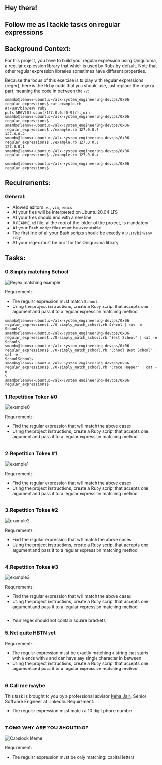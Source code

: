 ## Hey there!
## Follow me as I tackle tasks on regular expressions
## Background Context:
For this project, you have to build your regular expression using Oniguruma, a regular expression library that which is used by Ruby by default. Note that other regular expression libraries sometimes have different properties.

Because the focus of this exercise is to play with regular expressions (regex), here is the Ruby code that you should use, just replace the regexp part, meaning the code in between the `//`:

```
smambo@lenovo-ubuntu:~/alx-system_engineering-devops/0x06-regular_expressions$ cat example.rb 
#!/usr/bin/env ruby
puts ARGV[0].scan(/127.0.0.[0-9]/).join
smambo@lenovo-ubuntu:~/alx-system_engineering-devops/0x06-regular_expressions$
smambo@lenovo-ubuntu:~/alx-system_engineering-devops/0x06-regular_expressions$ ./example.rb 127.0.0.2
127.0.0.2
smambo@lenovo-ubuntu:~/alx-system_engineering-devops/0x06-regular_expressions$ ./example.rb 127.0.0.1
127.0.0.1
smambo@lenovo-ubuntu:~/alx-system_engineering-devops/0x06-regular_expressions$ ./example.rb 127.0.0.a

smambo@lenovo-ubuntu:~/alx-system_engineering-devops/0x06-regular_expressions$
```

## Requirements:
### General:
* Allowed editors: `vi`, `vim`, `emacs`
* All your files will be interpreted on Ubuntu 20.04 LTS
* All your files should end with a new line
* A `README.md` file, at the root of the folder of the project, is mandatory
* All your Bash script files must be executable
* The first line of all your Bash scripts should be exactly `#!/usr/bin/env ruby`
* All your regex must be built for the Oniguruma library

## Tasks:
### 0.Simply matching School
![Regex matching example](https://camo.githubusercontent.com/fdd104725d530df3b190671b37740b454cdbf734bd706394cee9164a416e6228/68747470733a2f2f73332e616d617a6f6e6177732e636f6d2f696e7472616e65742d70726f6a656374732d66696c65732f686f6c626572746f6e7363686f6f6c2d73797361646d696e5f6465766f70732f37382f6a7573742d6d617463682d486f6c626572746f6e2e706e67)

Requirements:
* The regular expression must match `School`
* Using the project instructions, create a Ruby script that accepts one argument and pass it to a regular expression matching method

```
smambo@lenovo-ubuntu:~/alx-system_engineering-devops/0x06-regular_expressions$ ./0-simply_match_school.rb School | cat -e
School$
smambo@lenovo-ubuntu:~/alx-system_engineering-devops/0x06-regular_expressions$ ./0-simply_match_school.rb "Best School" | cat -e
School$
smambo@lenovo-ubuntu:~/alx-system_engineering-devops/0x06-regular_expressions$ ./0-simply_match_school.rb "School Best School" | cat -e
SchoolSchool$
smambo@lenovo-ubuntu:~/alx-system_engineering-devops/0x06-regular_expressions$ ./0-simply_match_school.rb "Grace Hopper" | cat -e
$
smambo@lenovo-ubuntu:~/alx-system_engineering-devops/0x06-regular_expressions$
```
### 1.Repetition Token #0
![example0](https://camo.githubusercontent.com/834505b002f228c3571fda84b51f89e7371fa7cd22883f51773c51602c266311/68747470733a2f2f73332e616d617a6f6e6177732e636f6d2f696e7472616e65742d70726f6a656374732d66696c65732f686f6c626572746f6e7363686f6f6c2d73797361646d696e5f6465766f70732f37382f72657065746974696f6e2d746f6b656e2d302e706e67)

Requirements:
* Find the regular expression that will match the above cases
* Using the project instructions, create a Ruby script that accepts one argument and pass it to a regular expression matching method

```

```
### 2.Repetition Token #1
![example1](https://camo.githubusercontent.com/c3b47d0d83c23ad66564afcfabdd49af02055e7bb51db15dd4624a8252915355/68747470733a2f2f73332e616d617a6f6e6177732e636f6d2f696e7472616e65742d70726f6a656374732d66696c65732f686f6c626572746f6e7363686f6f6c2d73797361646d696e5f6465766f70732f37382f72657065746974696f6e2d746f6b656e2d312e706e67)

Requirements:

* Find the regular expression that will match the above cases
* Using the project instructions, create a Ruby script that accepts one argument and pass it to a regular expression matching method

```

```
### 3.Repetition Token #2
![example2](https://camo.githubusercontent.com/3c6a06c4bf11d0bc652a4f195100ff4b257e9e2234c16ef2382c3737a99a3678/68747470733a2f2f73332e616d617a6f6e6177732e636f6d2f696e7472616e65742d70726f6a656374732d66696c65732f686f6c626572746f6e7363686f6f6c2d73797361646d696e5f6465766f70732f37382f72657065746974696f6e2d746f6b656e2d322e706e67)

Requirements:
* Find the regular expression that will match the above cases
* Using the project instructions, create a Ruby script that accepts one argument and pass it to a regular expression matching method

```

```
### 4.Repetition Token #3
![example3](https://camo.githubusercontent.com/84cc4ce7ff8d96d31cb420d74bb6ec8da678ea2a047413ded137b6c28e559a5e/68747470733a2f2f73332e616d617a6f6e6177732e636f6d2f696e7472616e65742d70726f6a656374732d66696c65732f686f6c626572746f6e7363686f6f6c2d73797361646d696e5f6465766f70732f37382f72657065746974696f6e2d746f6b656e2d332e706e67)

Requirements:
* Find the regular expression that will match the above cases
* Using the project instructions, create a Ruby script that accepts one argument and pass it to a regular expression matching method

```

```
* Your regex should not contain square brackets
### 5.Not quite HBTN yet
Requirements:
* The regular expression must be exactly matching a string that starts with `h` ends with `n` and can have any single character in between
* Using the project instructions, create a Ruby script that accepts one argument and pass it to a regular expression matching method

```

```
### 6.Call me maybe
This task is brought to you by a professional advisor [Neha Jain](https://twitter.com/_nehajain), Senior Software Engineer at LinkedIn.
Requirement:
* The regular expression must match a 10 digit phone number

```

```
### 7.OMG WHY ARE YOU SHOUTING?
![Capslock Meme](https://intranet.alxswe.com/images/contents/sysadmin/projects/78/shouting.jpg)

Requirement:
* The regular expression must be only matching: capital letters

```

```
